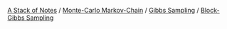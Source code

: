 [A Stack of Notes](../../../a-stack-of-notes.md) / [Monte-Carlo Markov-Chain](../../monte-carlo-markov-chain.md) / [Gibbs Sampling](../gibbs-sampling.md) / [Block-Gibbs Sampling](block-gibbs-sampling.md)

